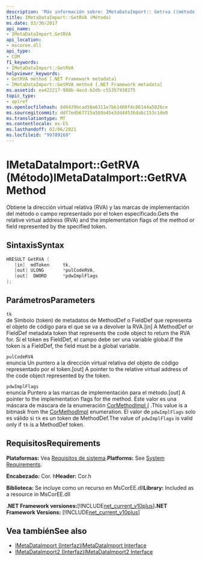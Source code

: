 ```yaml
---
description: 'Más información sobre: IMetaDataImport:: Getrva ((método)'
title: IMetaDataImport::GetRVA (Método)
ms.date: 03/30/2017
api_name:
- IMetaDataImport.GetRVA
api_location:
- mscoree.dll
api_type:
- COM
f1_keywords:
- IMetaDataImport::GetRVA
helpviewer_keywords:
- GetRVA method [.NET Framework metadata]
- IMetaDataImport::GetRVA method [.NET Framework metadata]
ms.assetid: ea422217-988b-4acd-b2db-c55357938275
topic_type:
- apiref
ms.openlocfilehash: 8d6439bcad50a6311e7bb1408f4c86144a5026ce
ms.sourcegitcommit: ddf7edb67715a5b9a45e3dd44536dabc153c1de0
ms.translationtype: MT
ms.contentlocale: es-ES
ms.lasthandoff: 02/06/2021
ms.locfileid: "99789169"
---
```

# <a name="imetadataimportgetrva-method"></a><span data-ttu-id="1ddbe-103">IMetaDataImport::GetRVA (Método)</span><span class="sxs-lookup"><span data-stu-id="1ddbe-103">IMetaDataImport::GetRVA Method</span></span>

<span data-ttu-id="1ddbe-104">Obtiene la dirección virtual relativa (RVA) y las marcas de implementación del método o campo representado por el token especificado.</span><span class="sxs-lookup"><span data-stu-id="1ddbe-104">Gets the relative virtual address (RVA) and the implementation flags of the method or field represented by the specified token.</span></span>  
  
## <a name="syntax"></a><span data-ttu-id="1ddbe-105">Sintaxis</span><span class="sxs-lookup"><span data-stu-id="1ddbe-105">Syntax</span></span>  
  
```cpp  
HRESULT GetRVA (  
   [in]  mdToken     tk,
   [out] ULONG       *pulCodeRVA,
   [out]  DWORD      *pdwImplFlags  
);  
```  
  
## <a name="parameters"></a><span data-ttu-id="1ddbe-106">Parámetros</span><span class="sxs-lookup"><span data-stu-id="1ddbe-106">Parameters</span></span>  

 `tk`  
 <span data-ttu-id="1ddbe-107">de Símbolo (token) de metadatos de MethodDef o FieldDef que representa el objeto de código para el que se va a devolver la RVA.</span><span class="sxs-lookup"><span data-stu-id="1ddbe-107">[in] A MethodDef or FieldDef metadata token that represents the code object to return the RVA for.</span></span> <span data-ttu-id="1ddbe-108">Si el token es FieldDef, el campo debe ser una variable global.</span><span class="sxs-lookup"><span data-stu-id="1ddbe-108">If the token is a FieldDef, the field must be a global variable.</span></span>  
  
 `pulCodeRVA`  
 <span data-ttu-id="1ddbe-109">enuncia Un puntero a la dirección virtual relativa del objeto de código representado por el token.</span><span class="sxs-lookup"><span data-stu-id="1ddbe-109">[out] A pointer to the relative virtual address of the code object represented by the token.</span></span>  
  
 `pdwImplFlags`  
 <span data-ttu-id="1ddbe-110">enuncia Puntero a las marcas de implementación para el método.</span><span class="sxs-lookup"><span data-stu-id="1ddbe-110">[out] A pointer to the implementation flags for the method.</span></span> <span data-ttu-id="1ddbe-111">Este valor es una máscara de máscara de la enumeración [CorMethodImpl (](cormethodimpl-enumeration.md) .</span><span class="sxs-lookup"><span data-stu-id="1ddbe-111">This value is a bitmask from the [CorMethodImpl](cormethodimpl-enumeration.md) enumeration.</span></span> <span data-ttu-id="1ddbe-112">El valor de `pdwImplFlags` solo es válido si `tk` es un token de MethodDef.</span><span class="sxs-lookup"><span data-stu-id="1ddbe-112">The value of `pdwImplFlags` is valid only if `tk` is a MethodDef token.</span></span>  
  
## <a name="requirements"></a><span data-ttu-id="1ddbe-113">Requisitos</span><span class="sxs-lookup"><span data-stu-id="1ddbe-113">Requirements</span></span>  

 <span data-ttu-id="1ddbe-114">**Plataformas:** Vea [Requisitos de sistema](../../get-started/system-requirements.md).</span><span class="sxs-lookup"><span data-stu-id="1ddbe-114">**Platforms:** See [System Requirements](../../get-started/system-requirements.md).</span></span>  
  
 <span data-ttu-id="1ddbe-115">**Encabezado:** Cor. h</span><span class="sxs-lookup"><span data-stu-id="1ddbe-115">**Header:** Cor.h</span></span>  
  
 <span data-ttu-id="1ddbe-116">**Biblioteca:** Se incluye como un recurso en MsCorEE.dll</span><span class="sxs-lookup"><span data-stu-id="1ddbe-116">**Library:** Included as a resource in MsCorEE.dll</span></span>  
  
 <span data-ttu-id="1ddbe-117">**.NET Framework versiones:**[!INCLUDE[net_current_v10plus](../../../../includes/net-current-v10plus-md.md)]</span><span class="sxs-lookup"><span data-stu-id="1ddbe-117">**.NET Framework Versions:** [!INCLUDE[net_current_v10plus](../../../../includes/net-current-v10plus-md.md)]</span></span>  
  
## <a name="see-also"></a><span data-ttu-id="1ddbe-118">Vea también</span><span class="sxs-lookup"><span data-stu-id="1ddbe-118">See also</span></span>

- [<span data-ttu-id="1ddbe-119">IMetaDataImport (Interfaz)</span><span class="sxs-lookup"><span data-stu-id="1ddbe-119">IMetaDataImport Interface</span></span>](imetadataimport-interface.md)
- [<span data-ttu-id="1ddbe-120">IMetaDataImport2 (Interfaz)</span><span class="sxs-lookup"><span data-stu-id="1ddbe-120">IMetaDataImport2 Interface</span></span>](imetadataimport2-interface.md)
